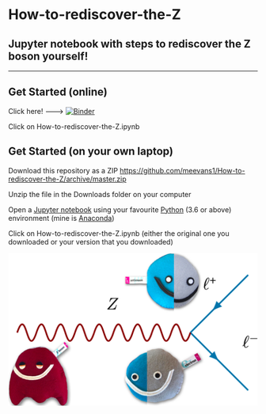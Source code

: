 # How-to-rediscover-the-Z
## Jupyter notebook with steps to rediscover the Z boson yourself!
------


## Get Started (online)
Click here! ---> [![Binder](https://mybinder.org/badge_logo.svg)](https://mybinder.org/v2/gh/meevans1/How-to-rediscover-the-Z/master)

Click on How-to-rediscover-the-Z.ipynb


## Get Started (on your own laptop)
Download this repository as a ZIP https://github.com/meevans1/How-to-rediscover-the-Z/archive/master.zip

Unzip the file in the Downloads folder on your computer

Open a [Jupyter notebook](https://jupyter.org) using your favourite [Python](https://www.python.org) (3.6 or above) environment (mine is [Anaconda](https://www.anaconda.com/distribution/))

Click on How-to-rediscover-the-Z.ipynb (either the original one you downloaded or your version that you downloaded)

![Z Feynman diagram](Z_feynman.png)
